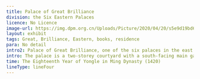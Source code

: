 ```yaml
---
title: Palace of Great Brilliance
division: the Six Eastern Palaces
licence: No Licence
image-url: https://img.dpm.org.cn/Uploads/Picture/2020/04/20/s5e9d19bd65eee.jpg
layout: exhibit
tags: Great, Brilliance, Eastern, books, residence
para: No detail
intro2: Palace of Great Brilliance, one of the six palaces in the east of the inner court Ming Yongle eighteen years (1420) built, initially named Changyang Palace, Jiajing fourteen years (1535) renamed Jing Yang Palace. It was rebuilt in the 25th year of the Kangxi era (1686), following the old Ming dynasty. During the Ming Dynasty, it was used as a residence for concubines. During the Qing Dynasty, it was used as a place for storing books.
intro: The palace is a two-storey courtyard with a south-facing main gate, named Gate of Great Brilliance, and a front courtyard main hall, with a wide 3 room facade and a hipped roof of yellow glazed tiles, different from the roof forms of the other five of the six palaces in the east. The eaves are decorated with five beasts, with architraves and painted dragons and seal paintings. The open door in the bright room is followed by a glass window in the second room. The ceiling is decorated with double cranes and the inner eaves are decorated with swirling colourful paintings, with a square brick plastered floor and a moon platform in front of the hall. The east and west halls have 3 rooms each with open doors, yellow glazed tiles with hard hill roofs and decorated with swirling colourful paintings under the eaves. The main hall in the rear courtyard is the Imperial Study Room, with a broad face of 5 rooms with a yellow glazed tile hermetic roof.
time: The Eighteenth Year of Yongle in Ming Dynasty (1420)
lineType: lineFour
---
```


